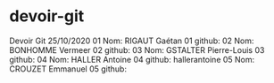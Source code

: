# devoir-git
Devoir Git 25/10/2020
01 Nom: RIGAUT Gaétan
01 github:
02 Nom: BONHOMME Vermeer
02 github:
03 Nom: GSTALTER Pierre-Louis
03 github:
04 Nom: HALLER Antoine
04 github: hallerantoine
05 Nom: CROUZET Emmanuel
05 github:
